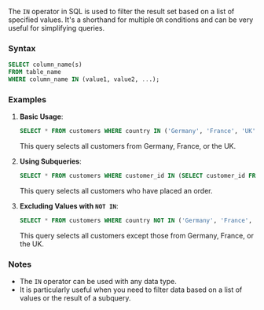 The `IN` operator in SQL is used to filter the result set based on a list of specified values. It's a shorthand for multiple `OR` conditions and can be very useful for simplifying queries.

### Syntax
```sql
SELECT column_name(s)
FROM table_name
WHERE column_name IN (value1, value2, ...);
```

### Examples

1. **Basic Usage**:
   ```sql
   SELECT * FROM customers WHERE country IN ('Germany', 'France', 'UK');
   ```
   This query selects all customers from Germany, France, or the UK.

2. **Using Subqueries**:
   ```sql
   SELECT * FROM customers WHERE customer_id IN (SELECT customer_id FROM orders);
   ```
   This query selects all customers who have placed an order.

3. **Excluding Values with `NOT IN`**:
   ```sql
   SELECT * FROM customers WHERE country NOT IN ('Germany', 'France', 'UK');
   ```
   This query selects all customers except those from Germany, France, or the UK.

### Notes
- The `IN` operator can be used with any data type.
- It is particularly useful when you need to filter data based on a list of values or the result of a subquery.
